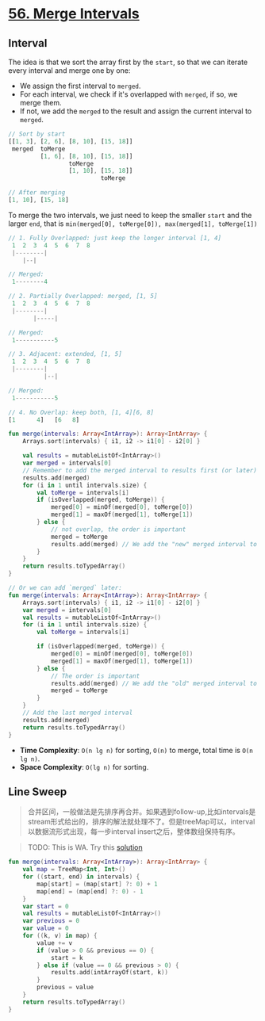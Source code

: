# [56. Merge Intervals](https://leetcode.com/problems/merge-intervals/)

## Interval
The idea is that we sort the array first by the `start`, so that we can iterate every interval and merge one by one:
* We assign the first interval to `merged`.
* For each interval, we check if it's overlapped with `merged`, if so, we merge them.
* If not, we add the `merged` to the result and assign the current interval to `merged`.

```js
// Sort by start
[[1, 3], [2, 6], [8, 10], [15, 18]]
 merged  toMerge
         [1, 6], [8, 10], [15, 18]]
                 toMerge
                 [1, 10], [15, 18]]
                          toMerge

// After merging
[1, 10], [15, 18]
```

To merge the two intervals, we just need to keep the smaller `start` and the larger `end`, that is `min(merged[0], toMerge[0]), max(merged[1], toMerge[1])`

```js
// 1. Fully Overlapped: just keep the longer interval [1, 4]
 1  2  3  4  5  6  7  8
 |--------|
    |--|

// Merged:
 1--------4

// 2. Partially Overlapped: merged, [1, 5]
 1  2  3  4  5  6  7  8
 |--------|
       |-----|

// Merged:
 1-----------5

// 3. Adjacent: extended, [1, 5]
 1  2  3  4  5  6  7  8
 |--------|
          |--|

// Merged:
 1-----------5

// 4. No Overlap: keep both, [1, 4][6, 8]
[1      4]   [6   8]
```

```kotlin
fun merge(intervals: Array<IntArray>): Array<IntArray> {
    Arrays.sort(intervals) { i1, i2 -> i1[0] - i2[0] }

    val results = mutableListOf<IntArray>()
    var merged = intervals[0]
    // Remember to add the merged interval to results first (or later)
    results.add(merged)
    for (i in 1 until intervals.size) {
        val toMerge = intervals[i]
        if (isOverlapped(merged, toMerge)) {
            merged[0] = minOf(merged[0], toMerge[0])
            merged[1] = maxOf(merged[1], toMerge[1])
        } else {
            // not overlap, the order is important
            merged = toMerge
            results.add(merged) // We add the "new" merged interval to results
        }
    }
    return results.toTypedArray()
}

// Or we can add `merged` later:
fun merge(intervals: Array<IntArray>): Array<IntArray> {
    Arrays.sort(intervals) { i1, i2 -> i1[0] - i2[0] }
    var merged = intervals[0]
    val results = mutableListOf<IntArray>()
    for (i in 1 until intervals.size) {
        val toMerge = intervals[i]

        if (isOverlapped(merged, toMerge)) {
            merged[0] = minOf(merged[0], toMerge[0])
            merged[1] = maxOf(merged[1], toMerge[1])
        } else {
            // The order is important
            results.add(merged) // We add the "old" merged interval to results
            merged = toMerge
        }
    }
    // Add the last merged interval
    results.add(merged)
    return results.toTypedArray()
}
```

* **Time Complexity**: `O(n lg n)` for sorting, `O(n)` to merge, total time is `O(n lg n)`.
* **Space Complexity**: `O(lg n)` for sorting.

## Line Sweep

> 合并区间，一般做法是先排序再合并。如果遇到follow-up,比如intervals是stream形式给出的，排序的解法就处理不了。但是treeMap可以，interval以数据流形式出现，每一步interval insert之后，整体数组保持有序。

> TODO: This is WA. Try this [solution](https://www.1point3acres.com/bbs/thread-586249-1-1.html)
```kotlin
fun merge(intervals: Array<IntArray>): Array<IntArray> {
    val map = TreeMap<Int, Int>()
    for ((start, end) in intervals) {
        map[start] = (map[start] ?: 0) + 1
        map[end] = (map[end] ?: 0) - 1
    }
    var start = 0
    val results = mutableListOf<IntArray>()
    var previous = 0
    var value = 0
    for ((k, v) in map) {
        value += v
        if (value > 0 && previous == 0) {
            start = k
        } else if (value == 0 && previous > 0) {
            results.add(intArrayOf(start, k))
        }
        previous = value
    }
    return results.toTypedArray()
}
```